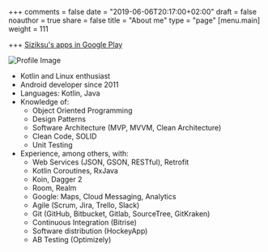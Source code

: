 +++
comments = false
date = "2019-06-06T20:17:00+02:00"
draft = false
noauthor = true
share = false
title = "About me"
type = "page"
[menu.main]
weight = 111

+++
[Siziksu's apps in Google Play](https://play.google.com/store/apps/developer?id=Esteban+Latre)

![Profile Image](/blog/images/profile_picture.png#center)

- Kotlin and Linux enthusiast
- Android developer since 2011
- Languages: Kotlin, Java
- Knowledge of:
    - Object Oriented Programming
    - Design Patterns
    - Software Architecture (MVP, MVVM, Clean Architecture)
    - Clean Code, SOLID
    - Unit Testing
- Experience, among others, with:
    - Web Services (JSON, GSON, RESTful), Retrofit
    - Kotlin Coroutines, RxJava
    - Koin, Dagger 2
    - Room, Realm
    - Google: Maps, Cloud Messaging, Analytics
    - Agile (Scrum, Jira, Trello, Slack)
    - Git (GitHub, Bitbucket, Gitlab, SourceTree, GitKraken)
    - Continuous Integration (Bitrise)
    - Software distribution (HockeyApp)
    - AB Testing (Optimizely)
